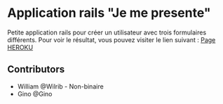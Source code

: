 # Application rails "Je me presente" 
Petite application rails pour créer un utilisateur avec trois formulaires différents.
Pour voir le résultat, vous pouvez visiter le lien suivant : [Page HEROKU](https://i-love-forms-gyenh.herokuapp.com/)

## Contributors
- William @Wilrib - Non-binaire
- Gino @Gino
